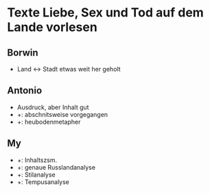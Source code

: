 # Texte Liebe, Sex und Tod auf dem Lande vorlesen

## Borwin
- Land <-> Stadt etwas weit her geholt

## Antonio
- Ausdruck, aber Inhalt gut
- +: abschnitsweise vorgegangen
- +: heubodenmetapher

## My
- +: Inhaltszsm.
- +: genaue Russlandanalyse
- +: Stilanalyse
- +: Tempusanalyse